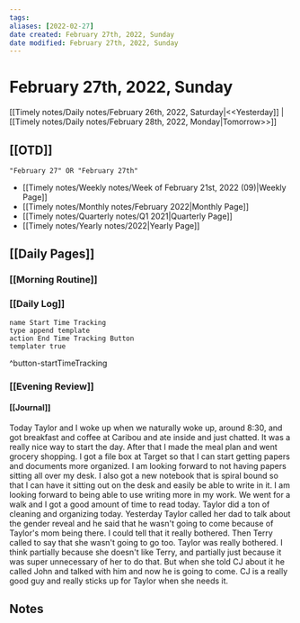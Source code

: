 ```yaml
---
tags:
aliases: [2022-02-27]
date created: February 27th, 2022, Sunday
date modified: February 27th, 2022, Sunday
---
```


# February 27th, 2022, Sunday

[[Timely notes/Daily notes/February 26th, 2022, Saturday|<<Yesterday]] | [[Timely notes/Daily notes/February 28th, 2022, Monday|Tomorrow>>]]

## [[OTD]]

```query
"February 27" OR "February 27th"
```
- [[Timely notes/Weekly notes/Week of February 21st, 2022 (09)|Weekly Page]]
- [[Timely notes/Monthly notes/February 2022|Monthly Page]]
- [[Timely notes/Quarterly notes/Q1 2021|Quarterly Page]]
- [[Timely notes/Yearly notes/2022|Yearly Page]]

## [[Daily Pages]]

### [[Morning Routine]]

### [[Daily Log]]

```button
name Start Time Tracking
type append template
action End Time Tracking Button
templater true
```
^button-startTimeTracking

### [[Evening Review]]

#### [[Journal]]

Today Taylor and I woke up when we naturally woke up, around 8:30, and got breakfast and coffee at Caribou and ate inside and just chatted. It was a really nice way to start the day. After that I made the meal plan and went grocery shopping. I got a file box at Target so that I can start getting papers and documents more organized. I am looking forward to not having papers sitting all over my desk. I also got a new notebook that is spiral bound so that I can have it sitting out on the desk and easily be able to write in it. I am looking forward to being able to use writing more in my work. We went for a walk and I got a good amount of time to read today. Taylor did a ton of cleaning and organizing today. Yesterday Taylor called her dad to talk about the gender reveal and he said that he wasn't going to come because of Taylor's mom being there. I could tell that it really bothered. Then Terry called to say that she wasn't going to go too. Taylor was really bothered. I think partially because she doesn't like Terry, and partially just because it was super unnecessary of her to do that. But when she told CJ about it he called John and talked with him and now he is going to come. CJ is a really good guy and really sticks up for Taylor when she needs it.

## Notes
